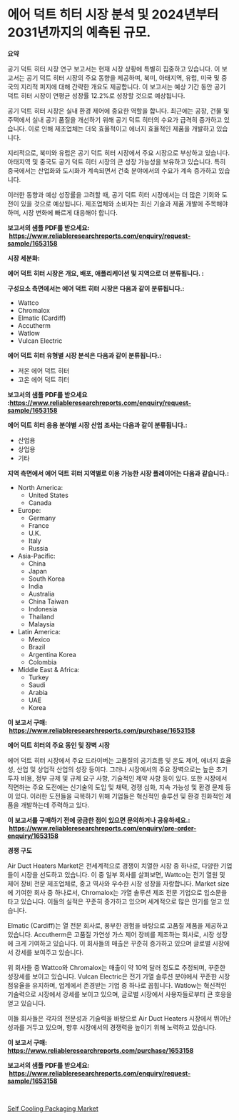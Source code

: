 <p><h1>에어 덕트 히터 시장 분석 및 2024년부터 2031년까지의 예측된 규모.</h1></p><p><strong>요약</strong></p>
<p><p>공기 덕트 히터 시장 연구 보고서는 현재 시장 상황에 특별히 집중하고 있습니다. 이 보고서는 공기 덕트 히터 시장의 주요 동향을 제공하며, 북미, 아태지역, 유럽, 미국 및 중국의 지리적 퍼지에 대해 간략한 개요도 제공합니다. 이 보고서는 예상 기간 동안 공기 덕트 히터 시장이 연평균 성장률 12.2%로 성장할 것으로 예상됩니다.</p><p>공기 덕트 히터 시장은 실내 환경 제어에 중요한 역할을 합니다. 최근에는 공장, 건물 및 주택에서 실내 공기 품질을 개선하기 위해 공기 덕트 히터의 수요가 급격히 증가하고 있습니다. 이로 인해 제조업체는 더욱 효율적이고 에너지 효율적인 제품을 개발하고 있습니다.</p><p>지리적으로, 북미와 유럽은 공기 덕트 히터 시장에서 주요 시장으로 부상하고 있습니다. 아태지역 및 중국도 공기 덕트 히터 시장의 큰 성장 가능성을 보유하고 있습니다. 특히 중국에서는 산업화와 도시화가 계속되면서 건축 분야에서의 수요가 계속 증가하고 있습니다.</p><p>이러한 동향과 예상 성장률을 고려할 때, 공기 덕트 히터 시장에서는 더 많은 기회와 도전이 있을 것으로 예상됩니다. 제조업체와 소비자는 최신 기술과 제품 개발에 주목해야하며, 시장 변화에 빠르게 대응해야 합니다.</p></p>
<p><strong>보고서의 샘플 PDF를 받으세요: &nbsp;<a href="https://www.reliableresearchreports.com/enquiry/request-sample/1653158">https://www.reliableresearchreports.com/enquiry/request-sample/1653158</a></strong></p>
<p><strong>시장 세분화:</strong></p>
<p><strong> 에어 덕트 히터 시장은 개요, 배포, 애플리케이션 및 지역으로 더 분류됩니다. :</strong></p>
<p><strong>구성요소 측면에서는 에어 덕트 히터 시장은 다음과 같이 분류됩니다.:</strong></p>
<p><ul><li>Wattco</li><li>Chromalox</li><li>Elmatic (Cardiff)</li><li>Accutherm</li><li>Watlow</li><li>Vulcan Electric</li></ul></p>
<p><strong> 에어 덕트 히터 유형별 시장 분석은 다음과 같이 분류됩니다.:</strong></p>
<p><ul><li>저온 에어 덕트 히터</li><li>고온 에어 덕트 히터</li></ul></p>
<p><strong>보고서의 샘플 PDF를 받으세요 :<a href="https://www.reliableresearchreports.com/enquiry/request-sample/1653158">https://www.reliableresearchreports.com/enquiry/request-sample/1653158</a></strong></p>
<p><strong> 에어 덕트 히터 응용 분야별 시장 산업 조사는 다음과 같이 분류됩니다.:</strong></p>
<p><ul><li>산업용</li><li>상업용</li><li>기타</li></ul></p>
<p><strong>지역 측면에서 에어 덕트 히터 지역별로 이용 가능한 시장 플레이어는 다음과 같습니다.:</strong></p>
<p><ul>
    <li>
        North America:
        <ul>
            <li>United States</li>
            <li>Canada</li>
        </ul>
    </li>
    <li>
        Europe:
        <ul>
            <li>Germany</li>
            <li>France</li>
            <li>U.K.</li>
            <li>Italy</li>
            <li>Russia</li>
        </ul>
    </li>
    <li>
        Asia-Pacific:
        <ul>
            <li>China</li>
            <li>Japan</li>
            <li>South Korea</li>
            <li>India</li>
            <li>Australia</li>
            <li>China Taiwan</li>
            <li>Indonesia</li>
            <li>Thailand</li>
            <li>Malaysia</li>
        </ul>
    </li>
    <li>
        Latin America:
        <ul>
            <li>Mexico</li>
            <li>Brazil</li>
            <li>Argentina Korea</li>
            <li>Colombia</li>
        </ul>
    </li>
    <li>
        Middle East & Africa:
        <ul>
            <li>Turkey</li>
            <li>Saudi</li>
            <li>Arabia</li>
            <li>UAE</li>
            <li>Korea</li>
        </ul>
    </li>
    </ul></p>
<p><strong>이 보고서 구매: &nbsp;<a href="https://www.reliableresearchreports.com/purchase/1653158">https://www.reliableresearchreports.com/purchase/1653158</a></strong></p>
<p><strong>에어 덕트 히터의 주요 동인 및 장벽 시장</strong></p>
<p><p>에어 덕트 히터 시장에서 주요 드라이버는 고품질의 공기흐름 및 온도 제어, 에너지 효율성, 산업 및 상업적 산업의 성장 등이다. 그러나 시장에서의 주요 장벽으로는 높은 초기 투자 비용, 정부 규제 및 규제 요구 사항, 기술적인 제약 사항 등이 있다. 또한 시장에서 직면하는 주요 도전에는 신기술의 도입 및 채택, 경쟁 심화, 지속 가능성 및 환경 문제 등이 있다. 이러한 도전들을 극복하기 위해 기업들은 혁신적인 솔루션 및 환경 친화적인 제품을 개발하는데 주력하고 있다.</p></p>
<p><strong>이 보고서를 구매하기 전에 궁금한 점이 있으면 문의하거나 공유하세요.: &nbsp;<a href="https://www.reliableresearchreports.com/enquiry/pre-order-enquiry/1653158">https://www.reliableresearchreports.com/enquiry/pre-order-enquiry/1653158</a></strong></p>
<p><strong>경쟁 구도</strong></p>
<p><p>Air Duct Heaters Market은 전세계적으로 경쟁이 치열한 시장 중 하나로, 다양한 기업들이 시장을 선도하고 있습니다. 이 중 일부 회사를 살펴보면, Wattco는 전기 열원 및 제어 장비 전문 제조업체로, 중고 역사와 우수한 시장 성장을 자랑합니다. Market size에 기여한 회사 중 하나로서, Chromalox는 가열 솔루션 제조 전문 기업으로 입소문을 타고 있습니다. 이들의 실적은 꾸준히 증가하고 있으며 세계적으로 많은 인기를 얻고 있습니다.</p><p>Elmatic (Cardiff)는 열 전문 회사로, 풍부한 경험을 바탕으로 고품질 제품을 제공하고 있습니다. Accutherm은 고품질 가연성 가스 제어 장비를 제조하는 회사로, 시장 성장에 크게 기여하고 있습니다. 이 회사들의 매출은 꾸준히 증가하고 있으며 글로벌 시장에서 강세를 보여주고 있습니다.</p><p>위 회사들 중 Wattco와 Chromalox는 매출이 약 10억 달러 정도로 추정되며, 꾸준한 성장세를 보이고 있습니다. Vulcan Electric은 전기 가열 솔루션 분야에서 꾸준한 시장 점유율을 유지하며, 업계에서 존경받는 기업 중 하나로 꼽힙니다. Watlow는 혁신적인 기술력으로 시장에서 강세를 보이고 있으며, 글로벌 시장에서 사용자들로부터 큰 호응을 얻고 있습니다.</p><p>이들 회사들은 각자의 전문성과 기술력을 바탕으로 Air Duct Heaters 시장에서 뛰어난 성과를 거두고 있으며, 향후 시장에서의 경쟁력을 높이기 위해 노력하고 있습니다.</p></p>
<p><strong>이 보고서 구매: &nbsp; <a href="https://www.reliableresearchreports.com/purchase/1653158">https://www.reliableresearchreports.com/purchase/1653158</a></strong></p>
<p><strong>보고서의 샘플 PDF를 받으세요: &nbsp;<a href="https://www.reliableresearchreports.com/enquiry/request-sample/1653158">https://www.reliableresearchreports.com/enquiry/request-sample/1653158</a></strong><strong></strong></p>
<p>&nbsp;</p>
<p><p><a href="https://fearless-okapi-6c8.notion.site/Self-Cooling-Packaging-Market-Size-Growth-and-Forecast-from-2024-2031-bbcbe65dd0e5413e8dd59f46be0fd2bf">Self Cooling Packaging Market</a></p></p>